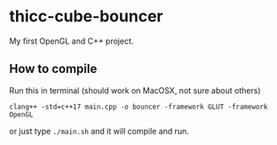 # thicc-cube-bouncer
My first OpenGL and C++ project. 

## How to compile
Run this in terminal (should work on MacOSX, not sure about others)

`clang++ -std=c++17 main.cpp -o bouncer -framework GLUT -framework OpenGL`

or just type `./main.sh` and it will compile and run.
